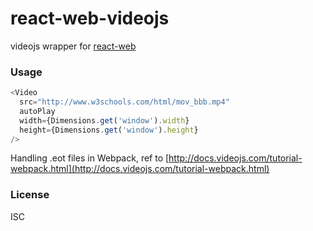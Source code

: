 # react-web-videojs
videojs wrapper for [react-web](https://github.com/taobaofed/react-web)

### Usage
``` javascript
<Video
  src="http://www.w3schools.com/html/mov_bbb.mp4"
  autoPlay
  width={Dimensions.get('window').width}
  height={Dimensions.get('window').height}
/>
```

Handling .eot files in Webpack, ref to [http://docs.videojs.com/tutorial-webpack.html](http://docs.videojs.com/tutorial-webpack.html)

### License
ISC
